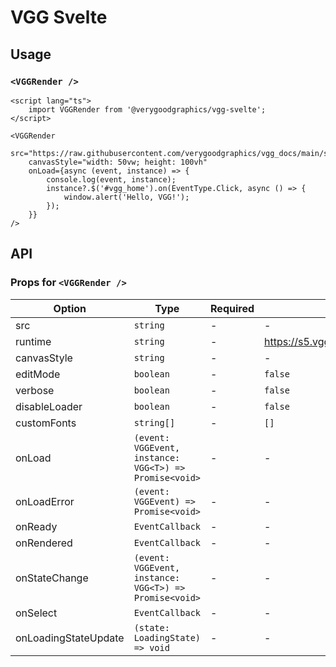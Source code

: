 # VGG Svelte

## Usage

### `<VGGRender />`

```svelte
<script lang="ts">
	import VGGRender from '@verygoodgraphics/vgg-svelte';
</script>

<VGGRender
	src="https://raw.githubusercontent.com/verygoodgraphics/vgg_docs/main/static/example/docs__example__vgg_homepage_v1.daruma"
	canvasStyle="width: 50vw; height: 100vh"
	onLoad={async (event, instance) => {
		console.log(event, instance);
		instance?.$('#vgg_home').on(EventType.Click, async () => {
			window.alert('Hello, VGG!');
		});
	}}
/>
```

## API

### Props for `<VGGRender />`

| Option               | Type                                                   | Required | Default                            |
| -------------------- | ------------------------------------------------------ | -------- | ---------------------------------- |
| src                  | `string`                                               | -        | -                                  |
| runtime              | `string`                                               | -        | https://s5.vgg.cool/runtime/latest |
| canvasStyle          | `string`                                               | -        | -                                  |
| editMode             | `boolean`                                              | -        | `false`                            |
| verbose              | `boolean`                                              | -        | `false`                            |
| disableLoader        | `boolean`                                              | -        | `false`                            |
| customFonts          | `string[]`                                             | -        | `[]`                               |
| onLoad               | `(event: VGGEvent, instance: VGG<T>) => Promise<void>` | -        | -                                  |
| onLoadError          | `(event: VGGEvent) => Promise<void>`                   | -        | -                                  |
| onReady              | `EventCallback`                                        | -        | -                                  |
| onRendered           | `EventCallback`                                        | -        | -                                  |
| onStateChange        | `(event: VGGEvent, instance: VGG<T>) => Promise<void>` | -        | -                                  |
| onSelect             | `EventCallback`                                        | -        | -                                  |
| onLoadingStateUpdate | `(state: LoadingState) => void`                        | -        | -                                  |
